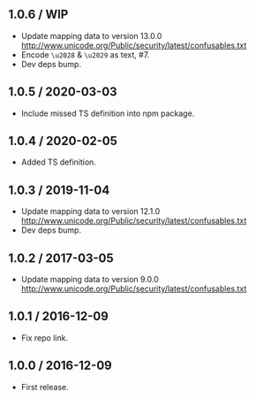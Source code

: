 1.0.6 / WIP
------------------

- Update mapping data to version 13.0.0
  http://www.unicode.org/Public/security/latest/confusables.txt
- Encode `\u2028` & `\u2029` as text, #7.
- Dev deps bump.


1.0.5 / 2020-03-03
------------------

- Include missed TS definition into npm package.


1.0.4 / 2020-02-05
------------------

- Added TS definition.


1.0.3 / 2019-11-04
------------------

- Update mapping data to version 12.1.0
  http://www.unicode.org/Public/security/latest/confusables.txt
- Dev deps bump.

1.0.2 / 2017-03-05
------------------

- Update mapping data to version 9.0.0
  http://www.unicode.org/Public/security/latest/confusables.txt


1.0.1 / 2016-12-09
------------------

- Fix repo link.


1.0.0 / 2016-12-09
------------------

- First release.
